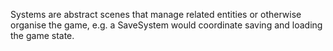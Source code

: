 Systems are abstract scenes that manage related entities or otherwise organise the game, e.g. a SaveSystem would coordinate saving and loading the game state.